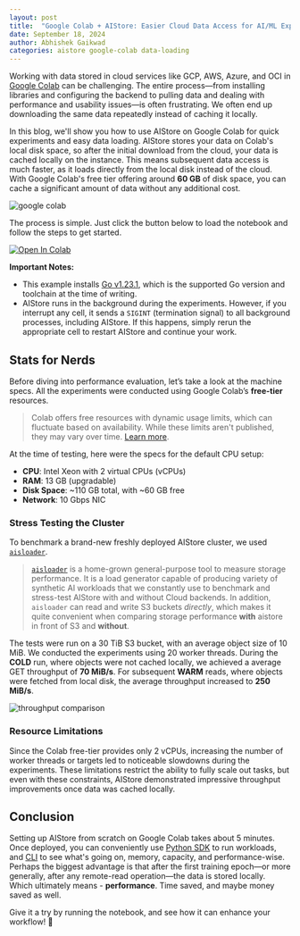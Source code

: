 ```yaml
---
layout: post
title:  "Google Colab + AIStore: Easier Cloud Data Access for AI/ML Experiments"
date: September 18, 2024
author: Abhishek Gaikwad
categories: aistore google-colab data-loading
---
```


Working with data stored in cloud services like GCP, AWS, Azure, and OCI in [Google Colab](https://colab.research.google.com/) can be challenging. The entire process—from installing libraries and configuring the backend to pulling data and dealing with performance and usability issues—is often frustrating. We often end up downloading the same data repeatedly instead of caching it locally.

In this blog, we'll show you how to use AIStore on Google Colab for quick experiments and easy data loading. AIStore stores your data on Colab's local disk space, so after the initial download from the cloud, your data is cached locally on the instance. This means subsequent data access is much faster, as it loads directly from the local disk instead of the cloud. With Google Colab's free tier offering around **60 GB** of disk space, you can cache a significant amount of data without any additional cost.

![google colab](/assets/google_colab_aistore/aistore-google-colab.png)

The process is simple. Just click the button below to load the notebook and follow the steps to get started.

<a href="https://colab.research.google.com/github/NVIDIA/aistore/blob/main/python/examples/google_colab/aistore_deployment.ipynb" target="_parent"><img src="https://colab.research.google.com/assets/colab-badge.svg" alt="Open In Colab"/></a>

**Important Notes:**
- This example installs [Go v1.23.1](https://go.dev/doc/install), which is the supported Go version and toolchain at the time of writing.
- AIStore runs in the background during the experiments. However, if you interrupt any cell, it sends a `SIGINT` (termination signal) to all background processes, including AIStore. If this happens, simply rerun the appropriate cell to restart AIStore and continue your work.

## Stats for Nerds

Before diving into performance evaluation, let’s take a look at the machine specs. All the experiments were conducted using Google Colab’s **free-tier** resources.

> Colab offers free resources with dynamic usage limits, which can fluctuate based on availability. While these limits aren't published, they may vary over time. [Learn more](https://research.google.com/colaboratory/faq.html#usage-limits).

At the time of testing, here were the specs for the default CPU setup:

- **CPU**: Intel Xeon with 2 virtual CPUs (vCPUs)
- **RAM**: 13 GB (upgradable)
- **Disk Space**: ~110 GB total, with ~60 GB free
- **Network**: 10 Gbps NIC

### Stress Testing the Cluster

To benchmark a brand-new freshly deployed AIStore cluster, we used [`aisloader`](https://github.com/NVIDIA/aistore/blob/main/docs/aisloader.md).

> [`aisloader`](https://github.com/NVIDIA/aistore/blob/main/docs/aisloader.md) is a home-grown general-purpose tool to measure storage performance. It is a load generator capable of producing variety of synthetic AI workloads that we constantly use to benchmark and stress-test AIStore with and without Cloud backends. In addition, `aisloader` can read and write S3 buckets _directly_, which makes it quite convenient when comparing storage performance **with** aistore in front of S3 and **without**.

The tests were run on a 30 TiB S3 bucket, with an average object size of 10 MiB. We conducted the experiments using 20 worker threads. During the **COLD** run, where objects were not cached locally, we achieved a average GET throughput of **70 MiB/s**. For subsequent **WARM** reads, where objects were fetched from local disk, the average throughput increased to **250 MiB/s**.

![throughput comparison](/assets/google_colab_aistore/throughput.png)

### Resource Limitations

Since the Colab free-tier provides only 2 vCPUs, increasing the number of worker threads or targets led to noticeable slowdowns during the experiments. These limitations restrict the ability to fully scale out tasks, but even with these constraints, AIStore demonstrated impressive throughput improvements once data was cached locally.

## Conclusion

Setting up AIStore from scratch on Google Colab takes about 5 minutes. Once deployed, you can conveniently use [Python SDK](https://pypi.org/project/aistore/) to run workloads, and [CLI](https://aistore.nvidia.com/docs/cli) to see what's going on, memory, capacity, and performance-wise. Perhaps the biggest advantage is that after the first training epoch—or more generally, after any remote-read operation—the data is stored locally. Which ultimately means - **performance**. Time saved, and maybe money saved as well.

Give it a try by running the notebook, and see how it can enhance your workflow! 🚀
